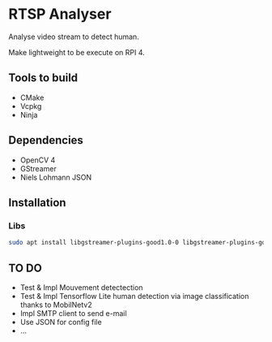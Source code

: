 # RTSP Analyser

Analyse video stream to detect human.

Make lightweight to be execute on RPI 4.

## Tools to build

- CMake
- Vcpkg
- Ninja

## Dependencies

- OpenCV 4
- GStreamer
- Niels Lohmann JSON

## Installation

### Libs

```bash
sudo apt install libgstreamer-plugins-good1.0-0 libgstreamer-plugins-good1.0-dev gstreamer1.0-plugins-good libgstreamer1.0-0 gstreamer1.0-plugins-base gstreamer1.0-plugins-bad gstreamer1.0-plugins-ugly gstreamer1.0-libav gstreamer1.0-doc gstreamer1.0-tools gstreamer1.0-x gstreamer1.0-alsa gstreamer1.0-gl gstreamer1.0-gtk3 gstreamer1.0-qt5 gstreamer1.0-pulseaudio libgstrtspserver-1.0-dev gstreamer1.0-rtsp libgstreamer1.0-dev libgstreamer-plugins-base1.0-dev libgstreamer-plugins-bad1.0-dev


```

## TO DO

- Test & Impl Mouvement detectection
- Test & Impl Tensorflow Lite human detection via image classification thanks to MobilNetv2
- Impl SMTP client to send e-mail
- Use JSON for config file
- ...
